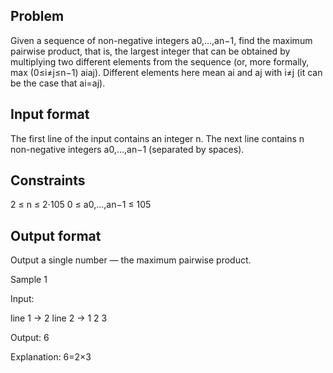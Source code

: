 
## Problem

Given a sequence of non-negative integers a0,…,an−1, find the maximum pairwise product, that is, the largest integer that can be obtained by multiplying two different elements from the sequence (or, more formally, max (0≤i≠j≤n−1) aiaj). Different elements here mean ai and aj with i≠j (it can be the case that ai=aj).

## Input format

The first line of the input contains an integer n. The next line contains n non-negative integers a0,…,an−1 (separated by spaces).

## Constraints

2 ≤ n ≤ 2⋅105
0 ≤ a0,…,an−1 ≤ 105

## Output format

Output a single number — the maximum pairwise product.

Sample 1

Input:

line 1 -> 2
line 2 -> 1 2 3

Output: 6

Explanation: 6=2×3
